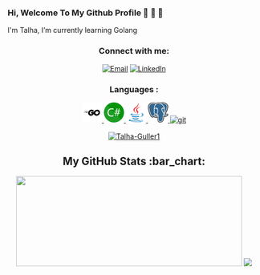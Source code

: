 
### Hi, Welcome To My Github Profile 👋 👋 👋

I'm Talha,  I’m currently learning Golang

<h3 align="center">Connect with me:</h3>

<p align="center">
<a a>
<a href="mailto:talhaguller7@gmail.com"><img alt="Email" src="https://img.shields.io/badge/Email-talhaguller7@gmail.com-blue?style=flat&logo=gmail"></a>
<a href="https://www.linkedin.com/in/talha-guller/" target="_blank"><img alt="LinkedIn" src="https://img.shields.io/badge/LinkedIn-@talhaguller-blue?style=flat&logo=linkedin"></a>
</p>

<h3 align="center">Languages :</h3>
<p align="center"> <a href="https://go.dev/" target="_blank"> <img src="https://raw.githubusercontent.com/github/explore/80688e429a7d4ef2fca1e82350fe8e3517d3494d/topics/go/go.png" alt="golang" width="40" height="40"/> </a> <a href="https://docs.microsoft.com/en-us/dotnet/csharp/" target="_blank"> <img src="https://raw.githubusercontent.com/github/explore/80688e429a7d4ef2fca1e82350fe8e3517d3494d/topics/csharp/csharp.png" alt="csharp" width="40" height="40"/> </a>  <a href="https://www.java.com" target="_blank"> <img src="https://raw.githubusercontent.com/devicons/devicon/master/icons/java/java-original.svg" alt="java" width="40" height="40"/> </a>  <a href="https://www.postgresql.org/" target="_blank"> <img src="https://raw.githubusercontent.com/github/explore/80688e429a7d4ef2fca1e82350fe8e3517d3494d/topics/postgresql/postgresql.png" alt="postgresql" width="40" height="40"/> </a> <a href="https://git-scm.com/" target="_blank"> <img src="https://www.vectorlogo.zone/logos/git-scm/git-scm-icon.svg" alt="git" width="40" height="40"/> </a>  </p>



</p>


<p align="center">
<a href="https://www.codewars.com/users/Talha-Guller1" target="blank"><img align="center" src="https://www.codewars.com/users/Talha-Guller1/badges/small" alt="Talha-Guller1"/></a>
</p>


<h2 align="center">My GitHub Stats :bar_chart:</h2>
<p align="center">
  <img src="https://github-readme-stats.vercel.app/api?username=talhaguller&show_icons=true&theme=tokyonight" width="450" height="180">
  <img src="https://github-readme-stats.vercel.app/api/top-langs/?username=talhaguller&layout=compact&theme=tokyonight" height="180">
  
</p>
